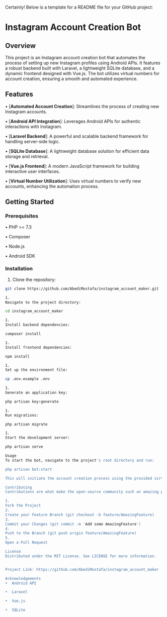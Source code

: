 Certainly! Below is a template for a README file for your GitHub project:

# Instagram Account Creation Bot

## Overview
This project is an Instagram account creation bot that automates the process of setting up new Instagram profiles using Android APIs. It features a robust backend built with Laravel, a lightweight SQLite database, and a dynamic frontend designed with Vue.js. The bot utilizes virtual numbers for account creation, ensuring a smooth and automated experience.

## Features
•  [**Automated Account Creation**]: Streamlines the process of creating new Instagram accounts.

•  [**Android API Integration**]: Leverages Android APIs for authentic interactions with Instagram.

•  [**Laravel Backend**]: A powerful and scalable backend framework for handling server-side logic.

•  [**SQLite Database**]: A lightweight database solution for efficient data storage and retrieval.

•  [**Vue.js Frontend**]: A modern JavaScript framework for building interactive user interfaces.

•  [**Virtual Number Utilization**]: Uses virtual numbers to verify new accounts, enhancing the automation process.


## Getting Started

### Prerequisites
•  PHP >= 7.3

•  Composer

•  Node.js

•  Android SDK


### Installation
1. Clone the repository:
```sh
git clone https://github.com/AbediMostafa/instagram_account_maker.git

1. 
Navigate to the project directory:

cd instagram_account_maker

1. 
Install backend dependencies:

composer install

1. 
Install frontend dependencies:

npm install

1. 
Set up the environment file:

cp .env.example .env

1. 
Generate an application key:

php artisan key:generate

1. 
Run migrations:

php artisan migrate

1. 
Start the development server:

php artisan serve

Usage
To start the bot, navigate to the project's root directory and run:

php artisan bot:start

This will initiate the account creation process using the provided virtual numbers.

Contributing
Contributions are what make the open-source community such an amazing place to learn, inspire, and create. Any contributions you make are greatly appreciated.

1. 
Fork the Project
2. 
Create your Feature Branch (git checkout -b feature/AmazingFeature)
3. 
Commit your Changes (git commit -m 'Add some AmazingFeature')
4. 
Push to the Branch (git push origin feature/AmazingFeature)
5. 
Open a Pull Request

License
Distributed under the MIT License. See LICENSE for more information.


Project Link: https://github.com/AbediMostafa/instagram_account_maker

Acknowledgements
•  Android API

•  Laravel

•  Vue.js

•  SQLite
